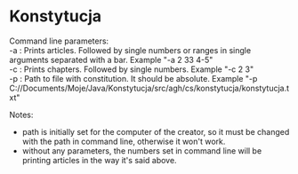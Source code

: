 # Konstytucja

Command line parameters: <br />
  -a : Prints articles. Followed by single numbers or ranges in single arguments separated with a bar. Example "-a 2 33 4-5" <br />
  -c : Prints chapters. Followed by single numbers. Example "-c 2 3" <br />
  -p : Path to file with constitution. It should be absolute. Example "-p  C://Documents/Moje/Java/Konstytucja/src/agh/cs/konstytucja/konstytucja.txt" <br />
  
  Notes: <br />
   - path is initially set for the computer of the creator, so it must be changed with the path in command line, otherwise it won't work. <br />
   - without any parameters, the numbers set in command line will be printing articles in the way it's said above. <br />
